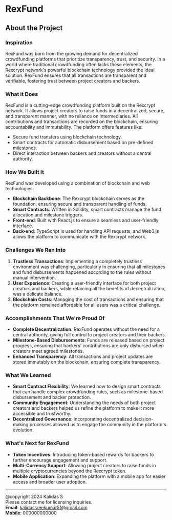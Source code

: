 
# RexFund

## About the Project

### Inspiration

RexFund was born from the growing demand for decentralized crowdfunding platforms that prioritize transparency, trust, and security. In a world where traditional crowdfunding often lacks these elements, the Rexcrypt network's powerful blockchain technology provided the ideal solution. RexFund ensures that all transactions are transparent and verifiable, fostering trust between project creators and backers.

### What it Does

RexFund is a cutting-edge crowdfunding platform built on the Rexcrypt network. It allows project creators to raise funds in a decentralized, secure, and transparent manner, with no reliance on intermediaries. All contributions and transactions are recorded on the blockchain, ensuring accountability and immutability. The platform offers features like:
- Secure fund transfers using blockchain technology.
- Smart contracts for automatic disbursement based on pre-defined milestones.
- Direct interaction between backers and creators without a central authority.

### How We Built It

RexFund was developed using a combination of blockchain and web technologies:
- **Blockchain Backbone**: The Rexcrypt blockchain serves as the foundation, ensuring secure and transparent handling of funds.
- **Smart Contracts**: Written in Solidity, smart contracts manage the fund allocation and milestone triggers.
- **Front-end**: Built with React.js to ensure a seamless and user-friendly interface.
- **Back-end**: TypeScript is used for handling API requests, and Web3.js allows the platform to communicate with the Rexcrypt network.

### Challenges We Ran Into

1. **Trustless Transactions**: Implementing a completely trustless environment was challenging, particularly in ensuring that all milestones and fund disbursements happened according to the rules without manual intervention.
2. **User Experience**: Creating a user-friendly interface for both project creators and backers, while retaining all the benefits of decentralization, was a delicate balance.
3. **Blockchain Costs**: Managing the cost of transactions and ensuring that the platform remained affordable for all users was a critical challenge.

### Accomplishments That We're Proud Of

- **Complete Decentralization**: RexFund operates without the need for a central authority, giving full control to project creators and their backers.
- **Milestone-Based Disbursements**: Funds are released based on project progress, ensuring that backers’ contributions are only disbursed when creators meet agreed milestones.
- **Enhanced Transparency**: All transactions and project updates are stored immutably on the blockchain, ensuring complete transparency.

### What We Learned

- **Smart Contract Flexibility**: We learned how to design smart contracts that can handle complex crowdfunding rules, such as milestone-based disbursement and backer protection.
- **Community Engagement**: Understanding the needs of both project creators and backers helped us refine the platform to make it more accessible and trustworthy.
- **Decentralized Governance**: Incorporating decentralized decision-making processes allowed us to engage the community in the platform's evolution.

### What's Next for RexFund

- **Token Incentives**: Introducing token-based rewards for backers to further encourage engagement and support.
- **Multi-Currency Support**: Allowing project creators to raise funds in multiple cryptocurrencies beyond the Rexcrypt token.
- **Mobile Application**: Expanding the platform with a mobile app for easier access and broader user adoption.

---

@copyright 2024 Kalidas S  
Please contact me for licensing inquiries.  
**Email**: kalidassreekumar5f@gmail.com  
**Mobile**: 000000000000
